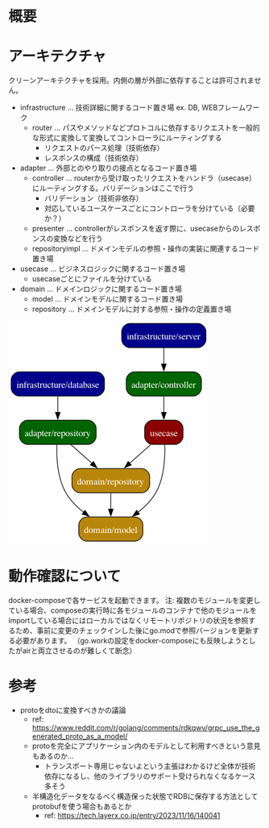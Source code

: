 # 概要

# アーキテクチャ
クリーンアーキテクチャを採用。内側の層が外部に依存することは許可されません。

- infrastructure ... 技術詳細に関するコード置き場 ex. DB, WEBフレームワーク
  - router ... パスやメソッドなどプロトコルに依存するリクエストを一般的な形式に変換して変換してコントローラにルーティングする
    - リクエストのパース処理（技術依存）
    - レスポンスの構成（技術依存）
- adapter ... 外部とのやり取りの接点となるコード置き場
  - controller ... routerから受け取ったリクエストをハンドラ（usecase）にルーティングする。バリデーションはここで行う
    - バリデーション（技術非依存）
    - 対応しているユースケースごとにコントローラを分けている（必要か？）
  - presenter ... controllerがレスポンスを返す際に、usecaseからのレスポンスの変換などを行う
  - repositoryimpl ... ドメインモデルの参照・操作の実装に関連するコード置き場
- usecase ... ビジネスロジックに関するコード置き場
    - usecaseごとにファイルを分けている
- domain ... ドメインロジックに関するコード置き場
  - model ... ドメインモデルに関するコード置き場
  - repository ... ドメインモデルに対する参照・操作の定義置き場

![sampleのアーキテクチャ図](sample/docs/graph/deps.png)

# 動作確認について
docker-composeで各サービスを起動できます。
注: 複数のモジュールを変更している場合、composeの実行時に各モジュールのコンテナで他のモジュールをimportしている場合にはローカルではなくリモートリポジトリの状況を参照するため、事前に変更のチェックインした後にgo.modで参照バージョンを更新する必要があります。
（go.workの設定をdocker-composeにも反映しようとしたがairと両立させるのが難しくて断念）

# 参考
- protoをdtoに変換すべきかの議論
  - ref: https://www.reddit.com/r/golang/comments/rdkqwv/grpc_use_the_generated_proto_as_a_model/
  - protoを完全にアプリケーション内のモデルとして利用すべきという意見もあるのか...
    - トランスポート専用じゃないよという主張はわかるけど全体が技術依存になるし、他のライブラリのサポート受けられなくなるケース多そう
  - 半構造化データをなるべく構造保った状態でRDBに保存する方法としてprotobufを使う場合もあるとか
    - ref: https://tech.layerx.co.jp/entry/2023/11/16/140041
